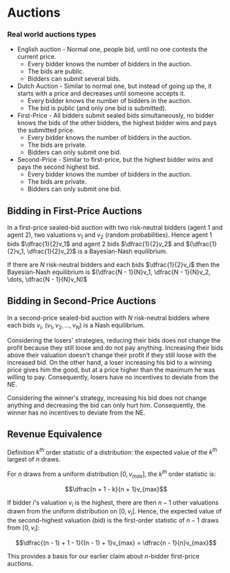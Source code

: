 # Auctions

### Real world auctions types

- English auction - Normal one, people bid, until no one contests the current price.
  - Every bidder knows the number of bidders in the auction.
  - The bids are public.
  - Bidders can submit several bids.
- Dutch Auction - Similar to normal one, but instead of going up the, it starts with a price and decreases until someone accepts it.
  - Every bidder knows the number of bidders in the auction.
  - The bid is public (and only one bid is submitted).
- First-Price - All bidders submit sealed bids simultaneously, no bidder knows the bids of
the other bidders, the highest bidder wins and pays the submitted price.
  - Every bidder knows the number of bidders in the auction.
  - The bids are private.
  - Bidders can only submit one bid.
- Second-Price - Similar to first-price, but the highest bidder wins and pays the second highest bid.
  - Every bidder knows the number of bidders in the auction.
  - The bids are private.
  - Bidders can only submit one bid.

## Bidding in First-Price Auctions

In a first-price sealed-bid auction with two risk-neutral bidders (agent 1 and agent 2), two valuations $v_1$ and $v_2$ (random probabilities). Hence agent 1 bids $\dfrac{1}{2}v_1$ and agent 2 bids $\dfrac{1}{2}v_2$ and $(\dfrac{1}{2}v_1, \dfrac{1}{2}v_2)$ is a Bayesian-Nash equilibrium.

If there are $N$ risk-neutral bidders and each bids $\dfrac{1}{2}v_i$ then the Bayesian-Nash equilibrium is $(\dfrac{N - 1}{N}v_1, \dfrac{N - 1}{N}v_2, \dots, \dfrac{N - 1}{N}v_N)$

## Bidding in Second-Price Auctions

In a second-price sealed-bid auction with $N$ risk-neutral bidders where each bids $v_i$, $(v_1, v_2, \dots, v_N)$ is a Nash equilibrium.

Considering the losers' strategies, reducing their bids does not change the profit because they still loose and do not pay anything. Increasing their bids above their valuation doesn't change their profit if they still loose with the increased bid. On the other hand, a loser increasing his bid to a winning price gives him the good, but at a price higher than the maximum he was willing to pay. Consequently, losers have no incentives to deviate from the NE.

Considering the winner's strategy, increasing his bid does not change anything and decreasing the bid can only hurt him. Consequently, the winner has no incentives to deviate from the NE.

## Revenue Equivalence

Definition $k^{th}$ order statistic of a distribution: the expected value of the $k^{th}$ largest of $n$ draws.

For $n$ draws from a uniform distribution $[0, v_{max}]$, the $k^{th}$ order statistic is:

$$\dfrac{n + 1 - k}{n + 1}v_{max}$$

If bidder $i$'s valuation $v_i$ is the highest, there are then $n - 1$ other valuations drawn from the uniform distribution on $[0, v_i]$. Hence, the expected value of the second-highest valuation (bid) is the first-order statistic of $n - 1$ draws from $[0, v_i]$:

$$\dfrac{(n - 1) + 1 - 1}{(n - 1) + 1}v_{max} = \dfrac{n - 1}{n}v_{max}$$

This provides a basis for our earlier claim about $n$-bidder first-price auctions.